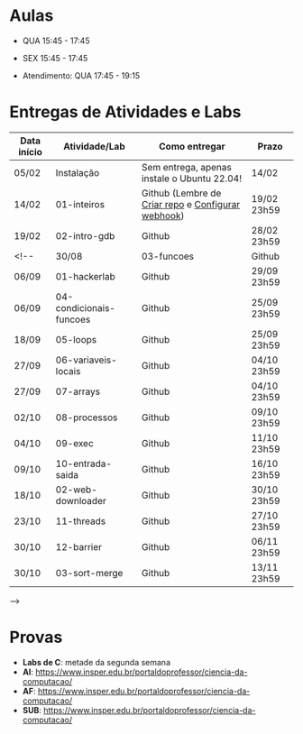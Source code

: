 

# Aulas

* QUA 15:45 - 17:45
* SEX 15:45 - 17:45

* Atendimento: QUA 17:45 - 19:15

# Entregas de Atividades e Labs


| Data início | Atividade/Lab                     | Como entregar                                                         | Prazo              |
|-------------|-----------------------------------|-----------------------------------------------------------------------|--------------------|
| 05/02 | Instalação | Sem entrega, apenas instale o Ubuntu 22.04!| 14/02 |
| 14/02 | 01-inteiros | Github (Lembre de [Criar repo](https://classroom.github.com/a/UUBJfjJa) e [Configurar webhook](https://insper.github.io/SistemasHardwareSoftwareBCC/outros/tutorial_servidor_testes.pdf)) | 19/02 23h59 |
| 19/02 | 02-intro-gdb | Github | 28/02 23h59 |
<!--| 30/08 | 03-funcoes | Github | 11/09 23h59 |
| 06/09 | 01-hackerlab | Github | 29/09 23h59 |
| 06/09 | 04-condicionais-funcoes | Github | 25/09 23h59 |
| 18/09 | 05-loops | Github | 25/09 23h59 |
| 27/09 | 06-variaveis-locais | Github | 04/10 23h59 |
| 27/09 | 07-arrays | Github | 04/10 23h59 |
| 02/10 | 08-processos | Github | 09/10 23h59 |
| 04/10 | 09-exec | Github | 11/10 23h59 |
| 09/10 | 10-entrada-saida | Github | 16/10 23h59 |
| 18/10 | 02-web-downloader | Github | 30/10 23h59 |
| 23/10 | 11-threads | Github | 27/10 23h59 |
| 30/10 | 12-barrier | Github | 06/11 23h59 |
| 30/10 | 03-sort-merge | Github | 13/11 23h59 |
 -->


# Provas

- **Labs de C**: metade da segunda semana
- **AI**: https://www.insper.edu.br/portaldoprofessor/ciencia-da-computacao/
- **AF**: https://www.insper.edu.br/portaldoprofessor/ciencia-da-computacao/
- **SUB**: https://www.insper.edu.br/portaldoprofessor/ciencia-da-computacao/

